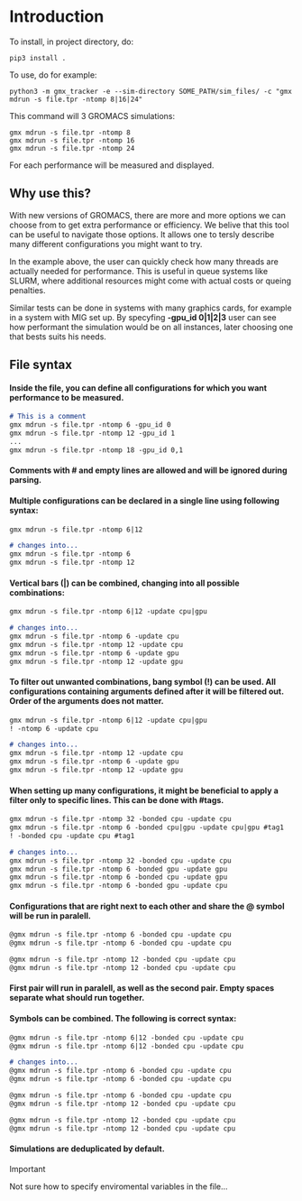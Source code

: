 # Introduction

To install, in project directory, do: 
```
pip3 install .
```

To use, do for example: 
```
python3 -m gmx_tracker -e --sim-directory SOME_PATH/sim_files/ -c "gmx mdrun -s file.tpr -ntomp 8|16|24"
```
This command will 3 GROMACS simulations:
```
gmx mdrun -s file.tpr -ntomp 8
gmx mdrun -s file.tpr -ntomp 16
gmx mdrun -s file.tpr -ntomp 24
```
For each performance will be measured and displayed.

## Why use this?
With new versions of GROMACS, there are more and more options we can choose from to get extra performance or efficiency. We belive that this tool can be useful to navigate those options. It allows one to tersly describe many different configurations you might want to try. 

In the example above, the user can quickly check how many threads are actually needed for performance. This is useful in queue systems like SLURM, where additional resources might come with actual costs or queing penalties.  

Similar tests can be done in systems with many graphics cards, for example in a system with MIG set up. By specyfing __-gpu_id 0|1|2|3__ user can see how performant the simulation would be on all instances, later choosing one that bests suits his needs. 

## File syntax
#### Inside the file, you can define all configurations for which you want performance to be measured.  
```markdown
# This is a comment
gmx mdrun -s file.tpr -ntomp 6 -gpu_id 0
gmx mdrun -s file.tpr -ntomp 12 -gpu_id 1
...
gmx mdrun -s file.tpr -ntomp 18 -gpu_id 0,1
```
#### Comments with # and empty lines are allowed and will be ignored during parsing.

#### Multiple configurations can be declared in a single line using following syntax:
```markdown
gmx mdrun -s file.tpr -ntomp 6|12

# changes into...
gmx mdrun -s file.tpr -ntomp 6
gmx mdrun -s file.tpr -ntomp 12
```

#### Vertical bars (|) can be combined, changing into all possible combinations:
```markdown
gmx mdrun -s file.tpr -ntomp 6|12 -update cpu|gpu

# changes into...
gmx mdrun -s file.tpr -ntomp 6 -update cpu
gmx mdrun -s file.tpr -ntomp 12 -update cpu
gmx mdrun -s file.tpr -ntomp 6 -update gpu
gmx mdrun -s file.tpr -ntomp 12 -update gpu
```

#### To filter out unwanted combinations, bang symbol (!) can be used. All configurations containing arguments defined after it will be filtered out. Order of the arguments does not matter.

```markdown
gmx mdrun -s file.tpr -ntomp 6|12 -update cpu|gpu
! -ntomp 6 -update cpu

# changes into...
gmx mdrun -s file.tpr -ntomp 12 -update cpu
gmx mdrun -s file.tpr -ntomp 6 -update gpu
gmx mdrun -s file.tpr -ntomp 12 -update gpu
```

#### When setting up many configurations, it might be beneficial to apply a filter only to specific lines. This can be done with #tags.
```markdown
gmx mdrun -s file.tpr -ntomp 32 -bonded cpu -update cpu
gmx mdrun -s file.tpr -ntomp 6 -bonded cpu|gpu -update cpu|gpu #tag1
! -bonded cpu -update cpu #tag1

# changes into...
gmx mdrun -s file.tpr -ntomp 32 -bonded cpu -update cpu
gmx mdrun -s file.tpr -ntomp 6 -bonded gpu -update gpu
gmx mdrun -s file.tpr -ntomp 6 -bonded cpu -update gpu
gmx mdrun -s file.tpr -ntomp 6 -bonded gpu -update cpu
```


#### Configurations that are right next to each other and share the @ symbol will be run in paralell.
```markdown
@gmx mdrun -s file.tpr -ntomp 6 -bonded cpu -update cpu
@gmx mdrun -s file.tpr -ntomp 6 -bonded cpu -update cpu

@gmx mdrun -s file.tpr -ntomp 12 -bonded cpu -update cpu
@gmx mdrun -s file.tpr -ntomp 12 -bonded cpu -update cpu
```
#### First pair will run in paralell, as well as the second pair. Empty spaces separate what should run together.

#### Symbols can be combined. The following is correct syntax:
```markdown
@gmx mdrun -s file.tpr -ntomp 6|12 -bonded cpu -update cpu
@gmx mdrun -s file.tpr -ntomp 6|12 -bonded cpu -update cpu

# changes into...
@gmx mdrun -s file.tpr -ntomp 6 -bonded cpu -update cpu
@gmx mdrun -s file.tpr -ntomp 6 -bonded cpu -update cpu

@gmx mdrun -s file.tpr -ntomp 6 -bonded cpu -update cpu
@gmx mdrun -s file.tpr -ntomp 12 -bonded cpu -update cpu

@gmx mdrun -s file.tpr -ntomp 12 -bonded cpu -update cpu
@gmx mdrun -s file.tpr -ntomp 12 -bonded cpu -update cpu
```
#### Simulations are deduplicated by default. 


> [!IMPORTANT]
> Not sure how to specify enviromental variables in the file... 
